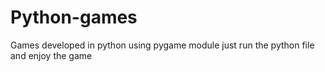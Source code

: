 # Python-games
Games developed in python using pygame module 
just run the python file and enjoy the game
